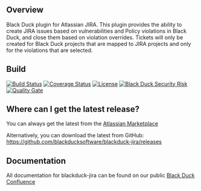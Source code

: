 ## Overview ##
Black Duck plugin for Atlassian JIRA.  This plugin provides the ability to create JIRA issues based on vulnerabilities and Policy violations in Black Duck, and close them based on violation overrides.  Tickets will only be created for Black Duck projects that are mapped to JIRA projects and only for the violations that are selected.

## Build ##

[![Build Status](https://travis-ci.org/blackducksoftware/hub-jira.svg?branch=master)](https://travis-ci.org/blackducksoftware/blackduck-jira)
[![Coverage Status](https://coveralls.io/repos/github/blackducksoftware/blackduck-jira/badge.svg?branch=master)](https://coveralls.io/github/blackducksoftware/blackduck-jira?branch=master)
[![License](https://img.shields.io/badge/License-Apache%202.0-blue.svg)](https://opensource.org/licenses/Apache-2.0) 
[![Black Duck Security Risk](https://copilot.blackducksoftware.com/github/repos/blackducksoftware/blackduck-jira/branches/master/badge-risk.svg)](https://copilot.blackducksoftware.com/github/repos/blackducksoftware/blackduck-jira/branches/master)
[![Quality Gate](https://sonarcloud.io/api/project_badges/measure?project=com.blackducksoftware.integration%3Ablackduck-jira&metric=alert_status)](https://sonarcloud.io/dashboard?id=com.blackducksoftware.integration%3Ablackduck-jira)

## Where can I get the latest release? ##
You can always get the latest from the [Atlassian Marketplace](https://marketplace.atlassian.com/plugins/com.blackducksoftware.integration.blackduck-jira/server/overview) 

Alternatively, you can download the latest from GitHub: https://github.com/blackducksoftware/blackduck-jira/releases


## Documentation ##
All documentation for blackduck-jira can be found on our public [Black Duck Confluence](https://blackducksoftware.atlassian.net/wiki/display/INTDOCS/)
